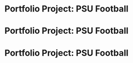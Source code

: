 # Portfolio Project: PSU Football
# Portfolio Project: PSU Football
# Portfolio Project: PSU Football
